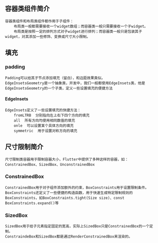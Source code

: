## 容器类组件简介

```
容器类组件和布局类组件都作用于子组件：
	布局类一般都需要接收一个widget数组；而容器类一般只需要接收一个子widget。
	布局类是按照一定的排列方式对子widget进行排列；而容器类一般只是包装其子widget，对其添加一些修饰、变换或尺寸大小限制。
```



## 填充

### padding

```
Padding可以给其子节点添加填充（留白），和边距效果类似。
EdgeInsetsGeometry是一个抽象类，开发中，我们一般都使用EdgeInsets类，他是EdgeInsetsGeometry的一个子类，定义一些设置填充的便捷方法
```

#### EdgeInsets

```
EdgeInsets定义了一些设置填充的快捷方法：
	fromLTRB  分别指向左上右下四个方向的填充
	all  所有方向均使用相同数值的填充
	onle  可以设置某个具体方向的填充
	symmetric  用于设置对称方向的填充
```



## 尺寸限制简介

```
尺寸限制类容器用于限制容器大小，Flutter中提供了多种这样的容器，如：ConstrainedBox、SizedBox、UnconstrainedBox
```



### ConstrainedBox

```
ConstrainedBox用于对子组件添加额外的约束，BoxConstraints用于设置限制条件。
BoxConstraints还定义了一些便捷的构造函数，用于快速生成特定限制规则的BoxConstraints，如BoxConstraints.tight(Size size)、const BoxConstraints.expand()等
```



### SizedBox

```
SizedBox用于给子元素指定固定的宽高，实际上SizedBox只是ConstrainedBox的一个定制。
ConstraindeBox和SizedBox都是通过RenderConstrainedBox来渲染的。
```

